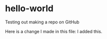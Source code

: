 # hello-world
Testing out making a repo on GitHub

Here is a change I made in this file: I added this.

